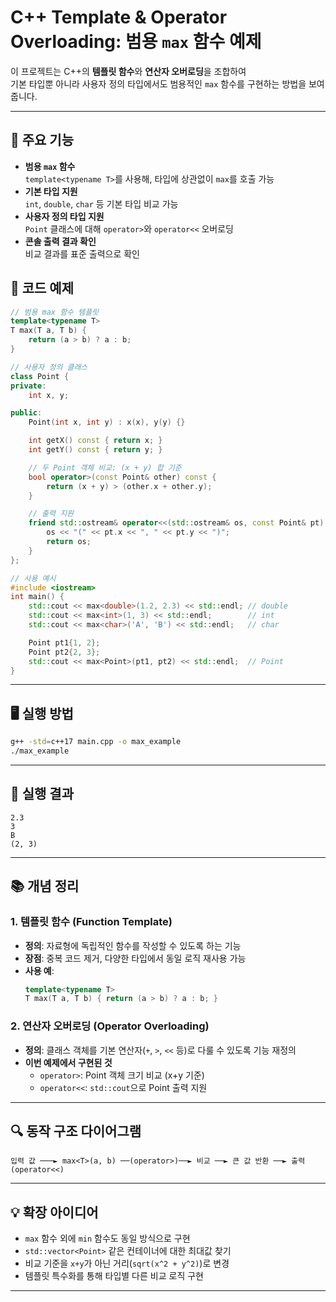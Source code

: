 # C++ Template & Operator Overloading: 범용 `max` 함수 예제

이 프로젝트는 C++의 **템플릿 함수**와 **연산자 오버로딩**을 조합하여  
기본 타입뿐 아니라 사용자 정의 타입에서도 범용적인 `max` 함수를 구현하는 방법을 보여줍니다.

---

## 🔧 주요 기능

- **범용 `max` 함수**  
  `template<typename T>`를 사용해, 타입에 상관없이 `max`를 호출 가능  
- **기본 타입 지원**  
  `int`, `double`, `char` 등 기본 타입 비교 가능  
- **사용자 정의 타입 지원**  
  `Point` 클래스에 대해 `operator>`와 `operator<<` 오버로딩  
- **콘솔 출력 결과 확인**  
  비교 결과를 표준 출력으로 확인



## 📄 코드 예제

```cpp
// 범용 max 함수 템플릿
template<typename T>
T max(T a, T b) {
    return (a > b) ? a : b;
}

// 사용자 정의 클래스
class Point {
private:
    int x, y;

public:
    Point(int x, int y) : x(x), y(y) {}

    int getX() const { return x; }
    int getY() const { return y; }

    // 두 Point 객체 비교: (x + y) 합 기준
    bool operator>(const Point& other) const {
        return (x + y) > (other.x + other.y);
    }

    // 출력 지원
    friend std::ostream& operator<<(std::ostream& os, const Point& pt) {
        os << "(" << pt.x << ", " << pt.y << ")";
        return os;
    }
};

// 사용 예시
#include <iostream>
int main() {
    std::cout << max<double>(1.2, 2.3) << std::endl; // double
    std::cout << max<int>(1, 3) << std::endl;        // int
    std::cout << max<char>('A', 'B') << std::endl;   // char

    Point pt1{1, 2};
    Point pt2{2, 3};
    std::cout << max<Point>(pt1, pt2) << std::endl;  // Point
}
```

---

## 🖥 실행 방법

```bash
g++ -std=c++17 main.cpp -o max_example
./max_example
```

---

## 📌 실행 결과

```
2.3
3
B
(2, 3)
```

---

## 📚 개념 정리

### 1. 템플릿 함수 (Function Template)
- **정의**: 자료형에 독립적인 함수를 작성할 수 있도록 하는 기능
- **장점**: 중복 코드 제거, 다양한 타입에서 동일 로직 재사용 가능
- **사용 예**:  
  ```cpp
  template<typename T>
  T max(T a, T b) { return (a > b) ? a : b; }
  ```

### 2. 연산자 오버로딩 (Operator Overloading)
- **정의**: 클래스 객체를 기본 연산자(`+`, `>`, `<<` 등)로 다룰 수 있도록 기능 재정의
- **이번 예제에서 구현된 것**
  - `operator>`: Point 객체 크기 비교 (x+y 기준)
  - `operator<<`: `std::cout`으로 Point 출력 지원

---

## 🔍 동작 구조 다이어그램

```plaintext
입력 값 ───► max<T>(a, b) ──(operator>)──► 비교 ──► 큰 값 반환 ──► 출력(operator<<)
```

---

## 💡 확장 아이디어
- `max` 함수 외에 `min` 함수도 동일 방식으로 구현
- `std::vector<Point>` 같은 컨테이너에 대한 최대값 찾기
- 비교 기준을 `x+y`가 아닌 거리(`sqrt(x^2 + y^2)`)로 변경
- 템플릿 특수화를 통해 타입별 다른 비교 로직 구현

---
